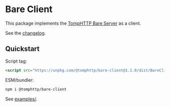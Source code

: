 # Bare Client

This package implements the [TompHTTP Bare Server](https://github.com/tomphttp/specifications/blob/master/BareServer.md) as a client.

See the [changelog](./CHANGELOG.md).

## Quickstart

Script tag:

```html
<script src="https://unpkg.com/@tomphttp/bare-client@1.1.0/dist/BareClient.cjs"></script>
```

ESM/bundler:

```sh
npm i @tomphttp/bare-client
```

See [examples/](examples/).
